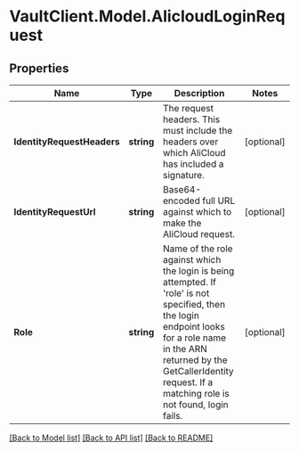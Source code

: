 # VaultClient.Model.AlicloudLoginRequest

## Properties

Name | Type | Description | Notes
------------ | ------------- | ------------- | -------------
**IdentityRequestHeaders** | **string** | The request headers. This must include the headers over which AliCloud has included a signature. | [optional] 
**IdentityRequestUrl** | **string** | Base64-encoded full URL against which to make the AliCloud request. | [optional] 
**Role** | **string** | Name of the role against which the login is being attempted. If &#39;role&#39; is not specified, then the login endpoint looks for a role name in the ARN returned by the GetCallerIdentity request. If a matching role is not found, login fails. | [optional] 

[[Back to Model list]](../README.md#documentation-for-models) [[Back to API list]](../README.md#documentation-for-api-endpoints) [[Back to README]](../README.md)

